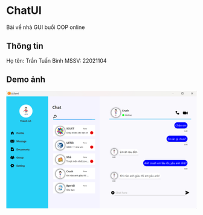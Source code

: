 # ChatUI
Bài về nhà GUI buổi OOP online
## Thông tin
Họ tên: Trần Tuấn Bình
MSSV: 22021104
## Demo ảnh
![alt text](https://github.com/ttb06/ChatUI/blob/main/Demo.png?raw=true)
